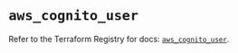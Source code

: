 # `aws_cognito_user`

Refer to the Terraform Registry for docs: [`aws_cognito_user`](https://registry.terraform.io/providers/hashicorp/aws/5.56.0/docs/resources/cognito_user).
